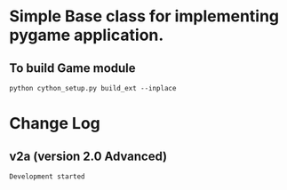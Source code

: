 # **Simple Base class for implementing pygame application.**

## To build Game module
    python cython_setup.py build_ext --inplace

# Change Log

## v2a (version 2.0 Advanced)
    Development started
